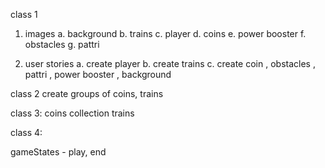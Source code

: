 
class 1
1. images
a. background
b. trains
c. player
d. coins
e. power booster
f. obstacles
g. pattri



2. user stories
a. create player 
b. create trains
c. create coin , obstacles , pattri , power booster , background

class 2
create groups of coins, trains


class 3:
coins collection
trains

class 4:

gameStates - play, end


 